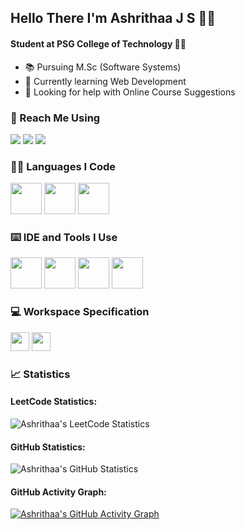 ## Hello There I'm Ashrithaa J S 🙋‍♂️

#### Student at PSG College of Technology 👨‍🎓

- 📚 Pursuing M.Sc (Software Systems)
- 🌱 Currently learning Web Development
- 🤔 Looking for help with Online Course Suggestions

### 📧 Reach Me Using
[<img src="https://img.shields.io/badge/Twitter-1DA1F2?style=for-the-badge&logo=twitter&logoColor=white" />](https://x.com/ashrithaa_?s=11) [<img src="https://img.shields.io/badge/LinkedIn-0077B5?style=for-the-badge&logo=linkedin&logoColor=white" />](https://www.linkedin.com/in/ashrithaa-j-s-399081231/) [<img src="https://img.shields.io/badge/GMail-ff4343?style=for-the-badge&logo=gmail&logoColor=white" />](ashrithaajspsgtech@gmail.com)

### 👨‍💻 Languages I Code
<img height="50" width="50" src="https://img.icons8.com/fluency/50/c-programming.png" /> <img height="50" width="50" src="https://img.icons8.com/fluency/48/c-plus-plus-logo.png" /> <img width="50" height="50" src="https://img.icons8.com/fluency/50/python.png"/>

### ⌨️ IDE and Tools I Use
<img width="50" height="50" src="https://upload.wikimedia.org/wikipedia/commons/thumb/e/e7/PuTTY_Icon.svg/2048px-PuTTY_Icon.svg.png"/> <img width="50" height="50" src="https://img.icons8.com/color/50/code-blocks.png"/> <img width="50" height="50" src="https://img.icons8.com/fluency/50/anaconda--v2.png"/> <img width="50" height="50" src="https://img.icons8.com/color/50/visual-studio-code-2019.png"/>

### 💻 Workspace Specification
<img height="30" src="https://img.shields.io/badge/DELL-inspiron_5430-0076CE?style=for-the-badge&logo=asus&logoColor=white"/> <img height="30" src="https://img.shields.io/badge/intel-i7-0072CE?style=for-the-badge&logo=intel&logoColor=white"/>

### 📈 Statistics
#### LeetCode Statistics:
![Ashrithaa's LeetCode Statistics](https://leetcard.jacoblin.cool/ashrithaa-js?theme=dark&font=Oxygen&ext=activity)
</br>

#### GitHub Statistics:
![Ashrithaa's GitHub Statistics](https://github-readme-stats.vercel.app/api?username=ashrithaa-js&theme=dark&show_icons=true&&hide=issues,contribs)
</br>

#### GitHub Activity Graph:
[![Ashrithaa's GitHub Activity Graph](https://github-readme-activity-graph.vercel.app/graph?username=ashrithaa-js&bg_color=0d0d0d&color=ed07a5&line=f702aa&point=f5f4f4&area=true&hide_border=true)](https://github.com/ashutosh00710/github-readme-activity-graph)
</br>




